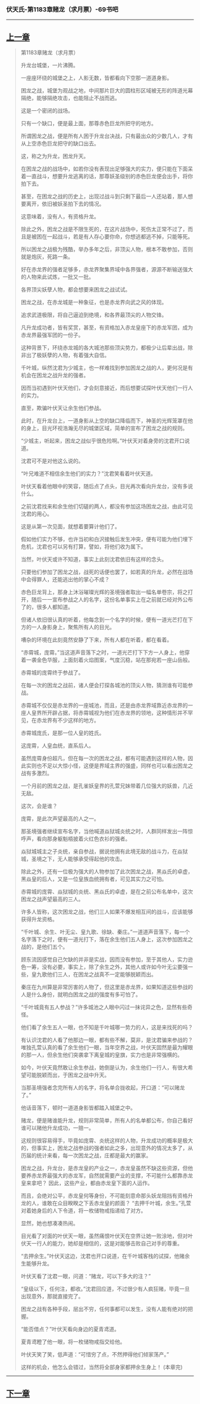 ### 伏天氏-第1183章赌龙（求月票）-69书吧

--------
[上一章](./570add3df770c8af691093765bfc057f.md)
--------


>
>
>
>第1183章赌龙（求月票）
>
>升龙台城堡，一片沸腾。
>
>一座座环绕的城堡之上，人影无数，皆都看向下空那一道道身影。
>
>困龙之战，城堡为观战之地，中间那片巨大的圆柱形区域被无形的阵道光幕隔绝，能够隔绝攻击，也能阻止不战而逃。
>
>这是一个密闭的战场。
>
>只有一个缺口，便是最上面，那尊赤色巨龙所把守的地方。
>
>所谓困龙之战，便是所有人困于升龙台决战，只有最出众的少数几人，才有从上空赤色巨龙把守的缺口出去。
>
>这，称之为升龙，困龙升天。
>
>在困龙之战的战场中，如若你没有表现出足够强大的实力，便只能在下面呆着一直战斗，想要升龙逃离的话，那尊妖圣级别的赤色巨龙便会出手，将你拍下去。
>
>甚至，在困龙之战的历史上，出现过战斗到只剩下最后一人还站着，那人想要离开，依旧被妖圣拍下去的情况。
>
>这意味着，没有人，有资格升龙。
>
>除此之外，困龙之战是不限生死的，在这片战场中，死伤太正常不过了，而且是被困在一起战斗，若是有人存心要你命，你想逃都逃不掉，只能等死。
>
>所以困龙之战极为残酷，举办多年之后，非顶尖人物，根本不敢参加，否则就是炮灰，死路一条。
>
>好在赤龙界的强者足够多，赤龙界聚集界域中各界强者，源源不断输送强大的人物来此试炼，一批又一批。
>
>各界顶尖妖孽人物，都会想要来困龙之战试试。
>
>困龙之战，在赤龙城是一种象征，也是赤龙界向武之风的体现。
>
>追求武道极限，将自己逼迫到绝境，和各界最顶尖的人物交锋。
>
>凡升龙成功者，皆有奖赏，甚至，有资格加入赤龙皇座下的赤龙军团，成为赤龙界最强军团的一份子。
>
>这种背景下，环绕赤龙城的各大城池那些顶尖势力，都极少让后辈出战，除非出了极妖孽的人物，有着强大自信。
>
>千叶城，纵然沈君为少城主，也一样难找到参加困龙之战的人，更何况是有机会在困龙之战升龙的强者。
>
>因而当初遇到叶伏天他们，才会刻意接近，而后想要试探叶伏天他们一行人的实力。
>
>直至，欺骗叶伏天让余生他们参战。
>
>此时，在升龙台上，一道身影从上空的缺口降临而下，神圣的光辉笼罩在他的身上，目光环视浩瀚无尽的城堡区域，简单的宣布了困龙之战的规则。
>
>“少城主，听起来，困龙之战似乎很危险啊。”叶伏天对着身旁的沈君开口说道。
>
>沈君可不是对他这么说的。
>
>“叶兄难道不相信余生他们的实力？”沈君笑看着叶伏天道。
>
>叶伏天看着他眼中的笑容，随后点了点头，目光再次看向升龙台，没有多说什么。
>
>之前沈君找来和余生他们切磋的两人，都没有参加这场困龙之战，由此可见沈君的用心。
>
>这是从第一次见面，就想着要算计他们了。
>
>假如他们实力不够，也许当初和白沢接触后发生冲突，便有可能为他们埋下危机，沈君也可以另有打算，譬如，将他们收为属下。
>
>当然，叶伏天或许不知道，事实上此刻沈君依旧有这样的念头。
>
>只要他们参加了困龙之战，战死的话便也罢了，如若真的升龙，必然在战场中会得罪人，还能逃出他的掌心不成？
>
>赤色巨龙背上，那身上沐浴璀璨光辉的圣境强者取出一幅名单卷宗，将之打开，随后一一宣布参战之人的名字，这份名单事实上在之前就已经对外公布了的，很多人都知道。
>
>但诸人依旧很认真的听着，他每念到一个名字的时候，便有一道光芒打在下方的一人身影身上，聚焦所有人的目光。
>
>嘈杂的环境在此刻竟然安静了下来，所有人都在听着，都在看着。
>
>“赤霄城，庞霄。”当这道声音落下之时，一道光芒打下下方一人身上，他穿着一袭金色华服，上面刻着火焰图案，气度沉稳，站在那宛若一座山岳般。
>
>赤霄城的庞霄终于参战了。
>
>在每一次的困龙之战前，诸人便会打探各城池的顶尖人物，猜测谁有可能参战。
>
>赤霄城不仅仅是赤龙界的一座城池，而且，还是由赤龙界域靠近赤龙界的一座人皇界所开辟占据，将赤霄城视为他们在赤龙界的领地，这种情形并不罕见，在赤龙界有不少这样的地方。
>
>赤霄城庞氏，是那一位人皇的姓氏。
>
>这庞霄，人皇血统，直系后人。
>
>虽然庞霄身份超凡，但在每一次的困龙之战，都有可能遇到这样的人物，因此实则也不足以大惊小怪，这便是界域主界的强盛，同样也可以看出困龙之战有多激烈。
>
>一个月前的困龙之战，是孔雀妖皇界的孔萱兄妹带着几位强大的妖兽，几近无敌。
>
>这次，会是谁？
>
>庞霄，是此次声望最高的人之一。
>
>那圣境强者继续宣布名字，当他喊道焱狱城炎统之时，人群同样发出一阵惊呼声，看向那身躯魁梧披着火红色衣衫的强者。
>
>焱狱城城主之子炎统，亲自参战，据说他拥有此境无敌的战斗力，在焱狱城，圣境之下，无人能够承受得起他的攻击。
>
>除此之外，还有一位极为强大的人物参加了此次困龙之战，黑焱氏的卓虚，黑焱皇的后人，又是一位皇族血统拥有者，可见其实力之可怕。
>
>赤霄城的庞霄、焱狱城的炎统、黑焱氏的卓虚，是在之前公布名单中，这次困龙之战声望最高的三人。
>
>许多人皆称，这次困龙之战，他们三人如果不爆发相互间的战斗，应该能够获得升龙资格。
>
>“千叶城、余生、叶无尘、皇九歌、徐缺、秦庄。”一道道声音落下，每一个名字落下之时，便有一道光打下，落在余生他们五人身上，这次参加困龙之战的，是他们五个。
>
>顾东流因感觉自己欠缺的并非是实战，因而没有参加，至于其他人，实力逊色一筹，没有必要，事实上，除了余生之外，其他人或许如今叶无尘要强一些，皇九歌他们三人，在困龙之战真不一定能够脱颖而出。
>
>秦庄在九州算是非常厉害的人物了，但这里是赤龙界，如果知道这些参战的人是什么身份，就明白困龙之战的强度有多可怕了。
>
>“千叶城竟有五人参战？”许多城池之人眼中闪过一抹诧异之色，显然有些奇怪。
>
>他们看了余生五人一眼，也不知是千叶城哪一势力的人，这是来找死的吗？
>
>有认识沈君的人看了他那边一眼，都有些不解，莫非，是沈君骗来参战的？
>唯独孔萱认真的看了余生他们一眼，当年空界之战，叶伏天固然是最为耀眼的那一人，但余生他们突袭拿下离皇城的皇旗，实力也是非常强横的。
>
>如今，叶伏天竟然敢让余生参战，她倒是认为，余生他们一行人，有很大希望可能脱颖而出，于困龙之战中升天。
>
>当那圣境强者念完所有人的名字，将名单合拢收起，开口道：“可以赌龙了。”
>
>他话音落下，顿时一道道身影皆都踏入城堡之中。
>
>赌龙，便是赌谁能升龙，规则非常简单，所有人的名单都公布，你自己看好谁可以赌他升龙成功，一赔一。
>
>这规则很容易得手，毕竟如庞霄、炎统这样的人物，升龙成功的概率是极大的，但事实上，困龙之战参战的强者如此之多，出现意外的情况太多了，从历届的统计来看，每一次困龙之战，庄都是最大的赢家。
>
>困龙之战，升龙台，是赤龙皇的产业之一，赤龙皇虽然不缺这些资源，但他要养赤龙界最强大的赤龙军，自然就需要产业的支撑，不可能什么都靠赤龙皇来拿吧？
>因此，这些产业，都由赤龙皇下面的人运作。
>
>而且，会绝对公平，赤龙皇何等身份，不可能刻意命那头妖龙阻挡有资格升龙的人，谁敢在众目睽睽之下丢赤龙皇的颜面？
>“去押千叶城，余生。”孔萱对着她身后的人下令道，将一枚储物戒指递给了对方。
>
>显然，她也想凑凑热闹。
>
>目光看了对面的叶伏天一眼，虽然痛恨叶伏天在空界让她一败涂地，但对叶伏天一行人的能力，她却是相信的，这是对能够击败自己对手的尊重。
>
>“去押余生。”叶伏天这边，沈君也开口说道，在千叶城客栈的试探，他赌余生能够升龙。
>
>叶伏天看了沈君一眼，问道：“赌龙，可以下多大的注？”
>
>“皇级以下，任何注，都收。”沈君回应道，不过很少有人疯狂赌，毕竟一旦出现意外，那就直接完了。
>
>困龙之战有各种手段，层出不穷，任何事都可以发生，没有人能有绝对的把握。
>
>“能否借点？”叶伏天看向身边的夏青鸢道。
>
>夏青鸢瞪了他一眼，将一枚储物戒指交给他。
>
>叶伏天笑了笑，低声道：“可惜穷了点，不然押得他们倾家荡产。”
>
>这样的机会，他怎么会错过，当然将全部身家都押余生身上！
>(本章完)
>
>

--------
[下一章](./9949d7e33e2161e4f00a327e26980039.md)
--------
